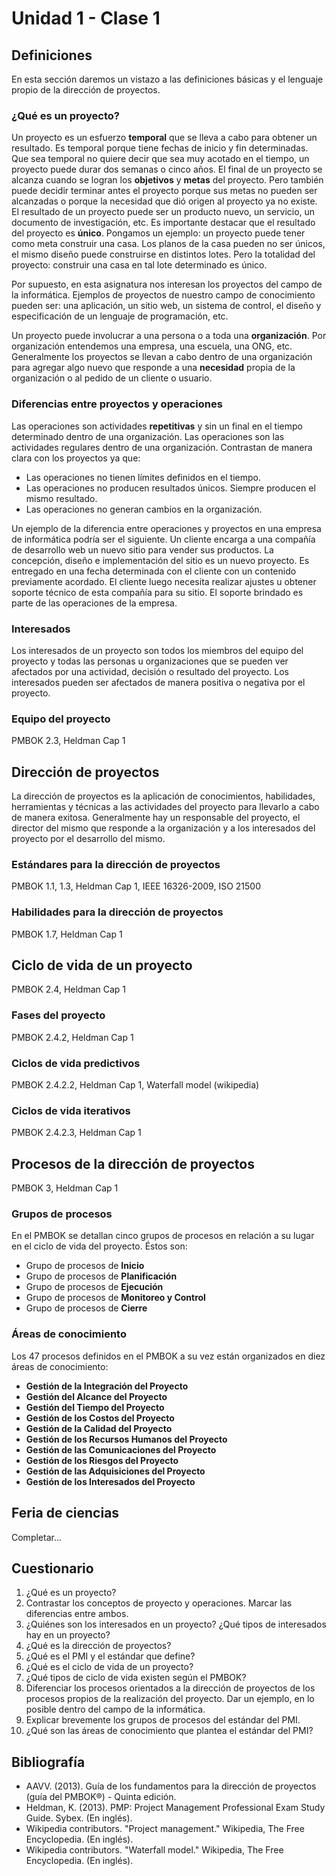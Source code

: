 # Unidad 1 - Clase 1

## Definiciones

En esta sección daremos un vistazo a las definiciones básicas y el lenguaje
propio de la dirección de proyectos.

### ¿Qué es un proyecto?

Un proyecto es un esfuerzo **temporal** que se lleva a cabo para obtener un
resultado. Es temporal porque tiene fechas de inicio y fin determinadas. Que
sea temporal no quiere decir que sea muy acotado en el tiempo, un proyecto
puede durar dos semanas o cinco años. El final de un proyecto se alcanza cuando
se logran los **objetivos** y **metas** del proyecto. Pero también puede decidir
terminar antes el proyecto porque sus metas no pueden ser alcanzadas o porque
la necesidad que dió origen al proyecto ya no existe. El resultado de un
proyecto puede ser un producto nuevo, un servicio, un documento de
investigación, etc. Es importante destacar que el resultado del proyecto es
**único**. Pongamos un ejemplo: un proyecto puede tener como meta construir una
casa. Los planos de la casa pueden no ser únicos, el mismo diseño puede
construirse en distintos lotes. Pero la totalidad del proyecto: construir una
casa en tal lote determinado es único.

Por supuesto, en esta asignatura nos interesan los proyectos del campo de la
informática. Ejemplos de proyectos de nuestro campo de conocimiento pueden ser:
una aplicación, un sitio web, un sistema de control, el diseño y especificación
de un lenguaje de programación, etc.

Un proyecto puede involucrar a una persona o a toda una **organización**. Por
organización entendemos una empresa, una escuela, una ONG, etc. Generalmente los
proyectos se llevan a cabo dentro de una organización para agregar algo nuevo
que responde a una **necesidad** propia de la organización o al pedido de un
cliente o usuario.

### Diferencias entre proyectos y operaciones

Las operaciones son actividades **repetitivas** y sin un final en el tiempo
determinado dentro de una organización. Las operaciones son las actividades
regulares dentro de una organización. Contrastan de manera clara con los
proyectos ya que:
* Las operaciones no tienen límites definidos en el tiempo.
* Las operaciones no producen resultados únicos. Siempre producen el mismo
resultado.
* Las operaciones no generan cambios en la organización.

Un ejemplo de la diferencia entre operaciones y proyectos en una empresa de
informática podría ser el siguiente. Un cliente encarga a una compañía de
desarrollo web un nuevo sitio para vender sus productos. La concepción, diseño
e implementación del sitio es un nuevo proyecto. Es entregado en una fecha
determinada con el cliente con un contenido previamente acordado. El cliente
luego necesita realizar ajustes u obtener soporte técnico de esta compañía para
su sitio. El soporte brindado es parte de las operaciones de la empresa.


### Interesados

Los interesados de un proyecto son todos los miembros del equipo del proyecto y
todas las personas u organizaciones que se pueden ver afectados por una
actividad, decisión o resultado del proyecto. Los interesados pueden ser
afectados de manera positiva o negativa por el proyecto.

### Equipo del proyecto

PMBOK 2.3, Heldman Cap 1

## Dirección de proyectos

La dirección de proyectos es la aplicación de conocimientos, habilidades,
herramientas y técnicas a las actividades del proyecto para llevarlo a cabo de
manera exitosa. Generalmente hay un responsable del proyecto, el director del
mismo que responde a la organización y a los interesados del proyecto por el
desarrollo del mismo.

### Estándares para la dirección de proyectos

PMBOK 1.1, 1.3, Heldman Cap 1, IEEE 16326-2009, ISO 21500

### Habilidades para la dirección de proyectos

PMBOK 1.7, Heldman Cap 1

## Ciclo de vida de un proyecto

PMBOK 2.4, Heldman Cap 1

### Fases del proyecto

PMBOK 2.4.2, Heldman Cap 1

### Ciclos de vida predictivos

PMBOK 2.4.2.2, Heldman Cap 1, Waterfall model (wikipedia)

### Ciclos de vida iterativos

PMBOK 2.4.2.3, Heldman Cap 1

## Procesos de la dirección de proyectos

PMBOK 3, Heldman Cap 1

### Grupos de procesos

En el PMBOK se detallan cinco grupos de procesos en relación a su lugar en el
ciclo de vida del proyecto. Éstos son:
* Grupo de procesos de **Inicio**
* Grupo de procesos de **Planificación**
* Grupo de procesos de **Ejecución**
* Grupo de procesos de **Monitoreo y Control**
* Grupo de procesos de **Cierre**

### Áreas de conocimiento

Los 47 procesos definidos en el PMBOK a su vez están organizados en diez áreas
de conocimiento:
* **Gestión de la Integración del Proyecto**
* **Gestión del Alcance del Proyecto**
* **Gestión del Tiempo del Proyecto**
* **Gestión de los Costos del Proyecto**
* **Gestión de la Calidad del Proyecto**
* **Gestión de los Recursos Humanos del Proyecto**
* **Gestión de las Comunicaciones del Proyecto**
* **Gestión de los Riesgos del Proyecto**
* **Gestión de las Adquisiciones del Proyecto**
* **Gestión de los Interesados del Proyecto**

## Feria de ciencias

Completar...

## Cuestionario

1. ¿Qué es un proyecto?
2. Contrastar los conceptos de proyecto y operaciones. Marcar las diferencias
entre ambos.
3. ¿Quiénes son los interesados en un proyecto? ¿Qué tipos de interesados hay
en un proyecto?
4. ¿Qué es la dirección de proyectos?
5. ¿Qué es el PMI y el estándar que define?
6. ¿Qué es el ciclo de vida de un proyecto?
7. ¿Qué tipos de ciclo de vida existen según el PMBOK?
8. Diferenciar los procesos orientados a la dirección de proyectos de los
procesos propios de la realización del proyecto. Dar un ejemplo, en lo posible
dentro del campo de la informática.
9. Explicar brevemente los grupos de procesos del estándar del PMI.
10. ¿Qué son las áreas de conocimiento que plantea el estándar del PMI?

## Bibliografía

* AAVV. (2013). Guía de los fundamentos para la dirección de proyectos
(guía del PMBOK®) - Quinta edición.
* Heldman, K. (2013). PMP: Project Management Professional Exam Study Guide.
Sybex. (En inglés).
* Wikipedia contributors. "Project management." Wikipedia, The Free
Encyclopedia. (En inglés).
* Wikipedia contributors. "Waterfall model." Wikipedia, The Free Encyclopedia.
(En inglés).

